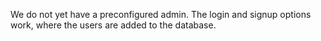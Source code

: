 We do not yet have a preconfigured admin. The login and signup options work, where the users are added to the database.
